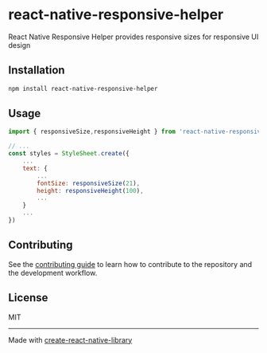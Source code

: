 # react-native-responsive-helper

React Native Responsive Helper provides responsive sizes for responsive UI design

## Installation

```sh
npm install react-native-responsive-helper
```

## Usage

```js
import { responsiveSize,responsiveHeight } from 'react-native-responsive-helper';

// ...
const styles = StyleSheet.create({
    ...
    text: {
        ...
        fontSize: responsiveSize(21),
        height: responsiveHeight(100),
        ...
    }
    ...
})
```

## Contributing

See the [contributing guide](CONTRIBUTING.md) to learn how to contribute to the repository and the development workflow.

## License

MIT

---

Made with [create-react-native-library](https://github.com/callstack/react-native-builder-bob)

